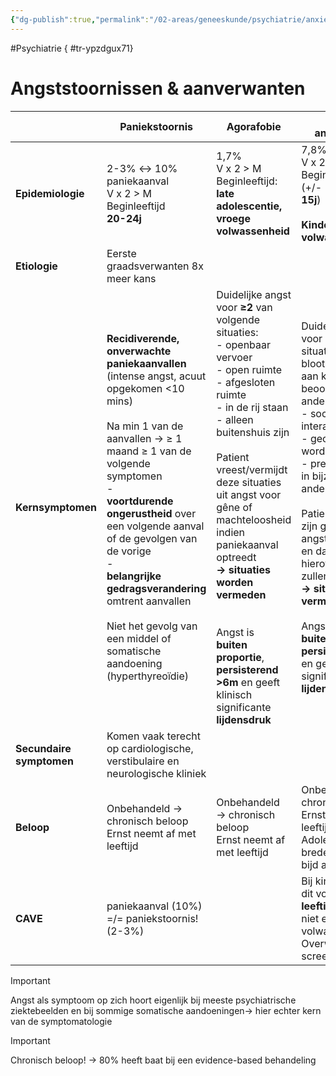 ```yaml
---
{"dg-publish":true,"permalink":"/02-areas/geneeskunde/psychiatrie/anxiety-disorders/","noteIcon":"","created":"2024-11-24T10:55:22.357+01:00","updated":"2024-12-31T16:51:45.710+01:00"}
---
```


#Psychiatrie
{ #tr-ypzdgux71}


# Angststoornissen & aanverwanten

|                          | **Paniekstoornis**                                                                                                                                                                                                                                                                                                                                                                                                            | **Agorafobie**                                                                                                                                                                                                                                                                                                                                                                                                                                                    | **Sociale angststoornis**                                                                                                                                                                                                                                                                                                                                                                                                                                                                           | **Specifieke fobie**                                                                                                                                                                                                                                                                                                       | **Gegeneraliseerde angststoornis**                                                                                                                                                                                                                                                                                                                            | **Separatie-angststoornis**                                                                                                    | **Selectief mutisme**                                                                                                            |
| ------------------------ | ----------------------------------------------------------------------------------------------------------------------------------------------------------------------------------------------------------------------------------------------------------------------------------------------------------------------------------------------------------------------------------------------------------------------------- | ----------------------------------------------------------------------------------------------------------------------------------------------------------------------------------------------------------------------------------------------------------------------------------------------------------------------------------------------------------------------------------------------------------------------------------------------------------------- | --------------------------------------------------------------------------------------------------------------------------------------------------------------------------------------------------------------------------------------------------------------------------------------------------------------------------------------------------------------------------------------------------------------------------------------------------------------------------------------------------- | -------------------------------------------------------------------------------------------------------------------------------------------------------------------------------------------------------------------------------------------------------------------------------------------------------------------------- | ------------------------------------------------------------------------------------------------------------------------------------------------------------------------------------------------------------------------------------------------------------------------------------------------------------------------------------------------------------- | ------------------------------------------------------------------------------------------------------------------------------ | -------------------------------------------------------------------------------------------------------------------------------- |
| **Epidemiologie**        | 2-3% ↔ 10% paniekaanval  <br>V x 2 > M  <br>Beginleeftijd  <br>**20-24j**                                                                                                                                                                                                                                                                                                                                                     | 1,7%  <br>V x 2 > M  <br>Beginleeftijd:  <br>**late adolescentie, vroege volwassenheid**                                                                                                                                                                                                                                                                                                                                                                          | 7,8%  <br>V x 2 > M  <br>Beginleeftijd: jong (+/-  <br>**15j**)  <br>  <br>**Kinderen = volwassenen!**                                                                                                                                                                                                                                                                                                                                                                                              | 10%  <br>V x 2 > M  <br>Beginleeftijd:  <br>**7-11j**                                                                                                                                                                                                                                                                      | 2,3%  <br>V x 2 > M  <br>Beginleeftijd: +/- 30j                                                                                                                                                                                                                                                                                                               | Meest voorkomende angststoornis bij kinderen                                                                                   |                                                                                                                                  |
| **Etiologie**            | Eerste graadsverwanten 8x meer kans                                                                                                                                                                                                                                                                                                                                                                                           |                                                                                                                                                                                                                                                                                                                                                                                                                                                                   |                                                                                                                                                                                                                                                                                                                                                                                                                                                                                                     |                                                                                                                                                                                                                                                                                                                            |                                                                                                                                                                                                                                                                                                                                                               |                                                                                                                                |                                                                                                                                  |
| **Kernsymptomen**        | **Recidiverende, onverwachte paniekaanvallen** (intense angst, acuut opgekomen <10 mins)  <br>  <br>Na min 1 van de aanvallen → ≥ 1 maand ≥ 1 van de volgende symptomen  <br>-  <br>**voortdurende ongerustheid** over een volgende aanval of de gevolgen van de vorige  <br>-  <br>**belangrijke gedragsverandering** omtrent aanvallen  <br>  <br>Niet het gevolg van een middel of somatische aandoening (hyperthyreoïdie) | Duidelijke angst voor **≥2** van volgende situaties:  <br>- openbaar vervoer  <br>- open ruimte  <br>- afgesloten ruimte  <br>- in de rij staan  <br>- alleen buitenshuis zijn  <br>  <br>Patient vreest/vermijdt deze situaties uit angst voor gêne of machteloosheid indien paniekaanval optreedt  <br>**→ situaties worden vermeden  <br>  <br>**  <br>Angst is  <br>**buiten proportie**, **persisterend >6m** en geeft klinisch significante **lijdensdruk** | Duidelijke angst voor **≥1** sociale situaties waar men blootgesteld wordt aan kritische beoordeling door anderen:  <br>- sociale interacties  <br>- geobserveerd worden  <br>- prestatie leveren in bijzijn van anderen  <br>  <br>Patient vreest voor zijn gedrag of angstverschijnselen en dat anderen hierover negatief zullen oordelen  <br>**→ situaties worden vermeden**  <br>  <br>Angst is  <br>**buiten proportie**, **persisterend >6m** en geeft klinisch significante **lijdensdruk** | Duidelijke angst door aanwezigheid of anticipatie van specifiek voorwerp of situatie  <br>  <br>Betrokkene is er zich van bewust dat angst onredelijk is maar  <br>**fobische situatie wordt vermeden**  <br>  <br>Angst is  <br>**buiten proportie**, **persisterend >6m** en geeft klinisch significante **lijdensdruk** | Duidelijke **angstige bezorgdheid** voor een aantal **verschillende levensdomeinen  <br>  <br>  <br>**Angst gaat samen met **≥3** van volgende symptomen:  <br>- rusteloosheid  <br>- snel vermoeid raken  <br>- concentratieproblemen  <br>- prikkelbaarheid  <br>- spierspanning  <br>- slaapstoornis  <br>  <br>Klinisch significante  <br>**lijdensdruk** | Buitensporige angst/vrees om gescheiden te worden van gehechtheidspersoon  <br>  <br>  <br>**Past niet bij ontwikkelingsfase** | Consistent niet spreken in sociale situaties waar dit verwacht wordt ↔ in andere situaties dan weer wel  <br>  <br>  <br>**>1m** |
| **Secundaire symptomen** | Komen vaak terecht op cardiologische, verstibulaire en neurologische kliniek                                                                                                                                                                                                                                                                                                                                                  |                                                                                                                                                                                                                                                                                                                                                                                                                                                                   |                                                                                                                                                                                                                                                                                                                                                                                                                                                                                                     |                                                                                                                                                                                                                                                                                                                            |                                                                                                                                                                                                                                                                                                                                                               |                                                                                                                                |                                                                                                                                  |
| **Beloop**               | Onbehandeld → chronisch beloop  <br>Ernst neemt af met leeftijd                                                                                                                                                                                                                                                                                                                                                               | Onbehandeld → chronisch beloop  <br>Ernst neemt af met leeftijd                                                                                                                                                                                                                                                                                                                                                                                                   | Onbehandeld → chronisch beloop  <br>Ernst neemt af met leeftijd  <br>Adolescenten: breder patroon, o.a. bijd aten                                                                                                                                                                                                                                                                                                                                                                                   |                                                                                                                                                                                                                                                                                                                            |                                                                                                                                                                                                                                                                                                                                                               |                                                                                                                                |                                                                                                                                  |
| **CAVE**                 | paniekaanval (10%) =/= paniekstoornis! (2-3%)                                                                                                                                                                                                                                                                                                                                                                                 |                                                                                                                                                                                                                                                                                                                                                                                                                                                                   | Bij kinderen moet dit voorkomen **bij leeftijdsgenoten**, niet enkel bij volwassenen  <br>Overweeg ev screening                                                                                                                                                                                                                                                                                                                                                                                     | Geen medicatie nodig, **enkel gedragstherapie of CBT**                                                                                                                                                                                                                                                                     |                                                                                                                                                                                                                                                                                                                                                               |                                                                                                                                |                                                                                                                                  |


> [!important]  
> Angst als symptoom op zich hoort eigenlijk bij meeste psychiatrische ziektebeelden en bij sommige somatische aandoeningen→ hier echter kern van de symptomatologie  
  
> [!important]  
> Chronisch beloop! → 80% heeft baat bij een evidence-based behandeling